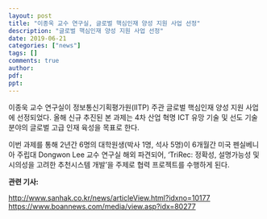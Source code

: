 ```yaml
---
layout: post
title: "이종욱 교수 연구실, 글로벌 핵심인재 양성 지원 사업 선정"
description: "글로벌 핵심인재 양성 지원 사업 선정"
date: 2019-06-21
categories: ["news"]
tags: []
comments: true
author:
pdf:
ppt:
---
```


이종욱 교수 연구실이 정보통신기획평가원(IITP) 주관 글로벌 핵심인재 양성 지원 사업에 선정되었다. 올해 신규 추진된 본 과제는 4차 산업 혁명 ICT 유망 기술 및 선도 기술 분야의 글로벌 고급 인재 육성을 목표로 한다.

이번 과제를 통해 2년간 6명의 대학원생(박사 1명, 석사 5명)이 6개월간 미국 펜실베니아 주립대 Dongwon Lee 교수 연구실 해외 파견되어, ‘TriRec: 정확성, 설명가능성 및 시의성을 고려한 추천시스템 개발’을 주제로 협력 프로젝트를 수행하게 된다.


**관련 기사:**

<http://www.sanhak.co.kr/news/articleView.html?idxno=10177>
<https://www.boannews.com/media/view.asp?idx=80277>
